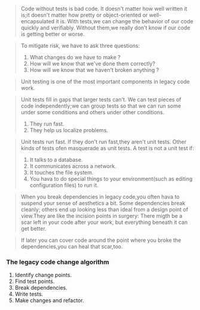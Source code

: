 
> Code without tests is bad code. It doesn't matter how well written it is;it doesn't matter how pretty or object-oriented or well-encapsulated it is. With tests,we can change the behavior of our code quickly and verifiably. Without them,we really don't know if our code is getting better or worse.



> To mitigate risk, we have to ask three questions:
> 1. What changes do we have to make ?
> 2. How will we know that we've done them correctly?
> 3. How will we know that we haven't broken anything ?


> Unit testing is one of the most important components in legacy code work.



>Unit tests fill in gaps that larger tests can't. We can test pieces of code independently;we can group tests so that we can run some under some conditions and others under other conditions.
>1. They run fast.
>2. They help us localize problems.

> Unit tests run fast. If they don't run fast,they aren't unit tests.
> Other kinds of tests ofen masquerade as unit tests. A test is not a unit test if:
>   1. It talks to a database.
>   2. It communicates across a network.
>   3. It touches the file system.
>   4. You hava to do special things to your environment(such as editing configuration files) to run it.


>When you break dependencies in legacy code,you often hava to suspend your sense of aesthetics a bit. Some dependencies break cleanly; others end up looking less than ideal from a design point of view.They are like the incision points in surgery: There migth be a scar left in your code after your work, but everything beneath it can get better.

>If later you can cover code around the point where you broke the dependencies,you can heal that scar,too.


### The legacy code change algorithm
1. Identify change points.
2. Find test points.
3. Break dependencies.
4. Write tests.
5. Make changes and refactor.

